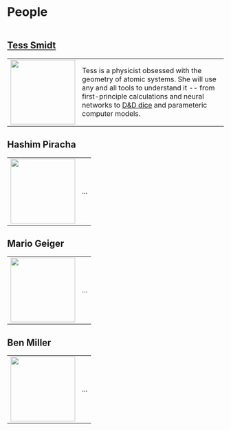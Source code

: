# People

<table>
</table>

## <a href="https://blondegeek.github.io/">Tess Smidt</a>
<table>
<tr>
  <td width="150">
  <img src="https://atomicarchitects.github.io/assets/img/tess_with_duck_small.jpg" width="150"/>
  </td>
  <td style="text-align:left">
Tess is a physicist obsessed with the geometry of atomic systems. She will use any and all tools to understand it -- from first-principle calculations and neural networks to <a href="https://en.wikipedia.org/wiki/Dice#Applications">D&D dice</a> and parameteric computer models.
  </td>
</tr>
</table>

## Hashim Piracha
<table>
<tr>
  <td width="150">
  <img src="https://atomicarchitects.github.io/assets/img/hashim_with_duck_small.jpg" width="150"/>
  </td>
  <td style="text-align:left">
  ...
  </td>
</tr>
</table>

## Mario Geiger
<table>
<tr>
  <td width="150">
  <img src="https://atomicarchitects.github.io/assets/img/mario_with_duck_small.jpg" width="150"/>
  </td>
  <td style="text-align:left">
  ...
  </td>
</tr>
</table>

## Ben Miller
<table>
<tr>
  <td width="150">
  <img src="https://atomicarchitects.github.io/assets/img/ben_with_duck_small.jpg" width="150" />
  </td>
  <td style="text-align:left">
  ...
  </td>
</tr>
</table>
